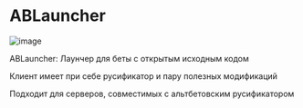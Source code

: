 # ABLauncher
![image](https://github.com/System11X/altbeta-client/assets/102351430/bd7ce966-0aee-4176-a3ab-ff923b9a22bf)

ABLauncher: Лаунчер для беты с открытым исходным кодом

Клиент имеет при себе русификатор и пару полезных модификаций

Подходит для серверов, совместимых с альтбетовским русификатором
